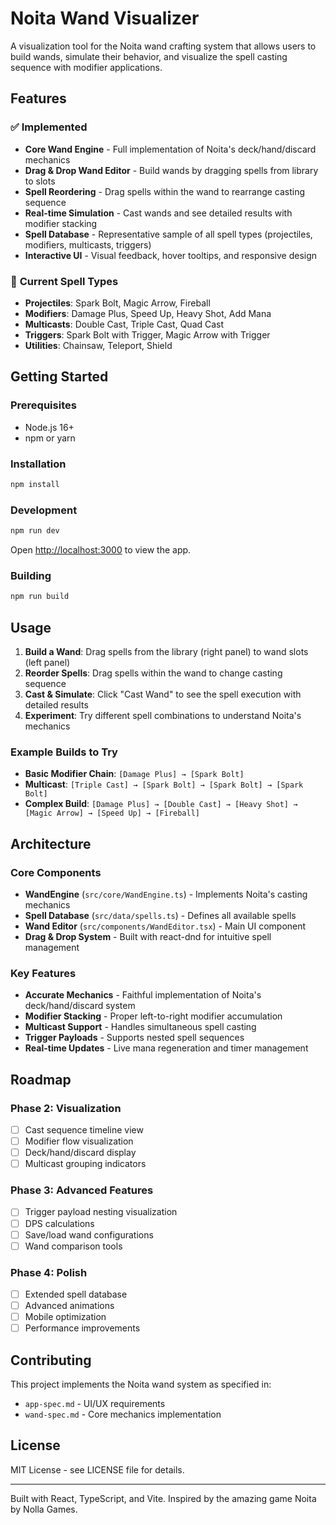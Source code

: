 # Noita Wand Visualizer

A visualization tool for the Noita wand crafting system that allows users to build wands, simulate their behavior, and visualize the spell casting sequence with modifier applications.

## Features

### ✅ **Implemented**
- **Core Wand Engine** - Full implementation of Noita's deck/hand/discard mechanics
- **Drag & Drop Wand Editor** - Build wands by dragging spells from library to slots
- **Spell Reordering** - Drag spells within the wand to rearrange casting sequence
- **Real-time Simulation** - Cast wands and see detailed results with modifier stacking
- **Spell Database** - Representative sample of all spell types (projectiles, modifiers, multicasts, triggers)
- **Interactive UI** - Visual feedback, hover tooltips, and responsive design

### 🔧 **Current Spell Types**
- **Projectiles**: Spark Bolt, Magic Arrow, Fireball
- **Modifiers**: Damage Plus, Speed Up, Heavy Shot, Add Mana
- **Multicasts**: Double Cast, Triple Cast, Quad Cast
- **Triggers**: Spark Bolt with Trigger, Magic Arrow with Trigger
- **Utilities**: Chainsaw, Teleport, Shield

## Getting Started

### Prerequisites
- Node.js 16+ 
- npm or yarn

### Installation
```bash
npm install
```

### Development
```bash
npm run dev
```

Open [http://localhost:3000](http://localhost:3000) to view the app.

### Building
```bash
npm run build
```

## Usage

1. **Build a Wand**: Drag spells from the library (right panel) to wand slots (left panel)
2. **Reorder Spells**: Drag spells within the wand to change casting sequence  
3. **Cast & Simulate**: Click "Cast Wand" to see the spell execution with detailed results
4. **Experiment**: Try different spell combinations to understand Noita's mechanics

### Example Builds to Try
- **Basic Modifier Chain**: `[Damage Plus] → [Spark Bolt]`
- **Multicast**: `[Triple Cast] → [Spark Bolt] → [Spark Bolt] → [Spark Bolt]`
- **Complex Build**: `[Damage Plus] → [Double Cast] → [Heavy Shot] → [Magic Arrow] → [Speed Up] → [Fireball]`

## Architecture

### Core Components
- **WandEngine** (`src/core/WandEngine.ts`) - Implements Noita's casting mechanics
- **Spell Database** (`src/data/spells.ts`) - Defines all available spells
- **Wand Editor** (`src/components/WandEditor.tsx`) - Main UI component
- **Drag & Drop System** - Built with react-dnd for intuitive spell management

### Key Features
- **Accurate Mechanics** - Faithful implementation of Noita's deck/hand/discard system
- **Modifier Stacking** - Proper left-to-right modifier accumulation
- **Multicast Support** - Handles simultaneous spell casting
- **Trigger Payloads** - Supports nested spell sequences
- **Real-time Updates** - Live mana regeneration and timer management

## Roadmap

### Phase 2: Visualization
- [ ] Cast sequence timeline view
- [ ] Modifier flow visualization  
- [ ] Deck/hand/discard display
- [ ] Multicast grouping indicators

### Phase 3: Advanced Features
- [ ] Trigger payload nesting visualization
- [ ] DPS calculations
- [ ] Save/load wand configurations
- [ ] Wand comparison tools

### Phase 4: Polish
- [ ] Extended spell database
- [ ] Advanced animations
- [ ] Mobile optimization
- [ ] Performance improvements

## Contributing

This project implements the Noita wand system as specified in:
- `app-spec.md` - UI/UX requirements
- `wand-spec.md` - Core mechanics implementation

## License

MIT License - see LICENSE file for details.

---

Built with React, TypeScript, and Vite. Inspired by the amazing game Noita by Nolla Games.